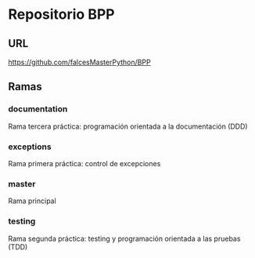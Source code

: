 # Repositorio BPP

## URL

https://github.com/falcesMasterPython/BPP

## Ramas

### documentation

Rama tercera práctica: programación orientada a la documentación (DDD)

### exceptions

Rama primera práctica: control de excepciones

### master

Rama principal

### testing

Rama segunda práctica: testing y programación orientada a las pruebas (TDD)